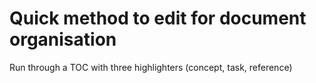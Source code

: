 # Quick method to edit for document organisation

Run through a TOC with three highlighters (concept, task, reference)
